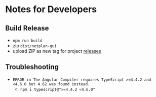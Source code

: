 # Notes for Developers

## Build Release

- `npm run build`
- zip `dist/netplan-gui`
- upload ZIP as new tag for project [releases](https://github.com/xinthose/Netplan-GUI/releases)

## Troubleshooting

- `ERROR in The Angular Compiler requires TypeScript >=4.4.2 and <4.6.0 but 4.62 was found instead.`
  - `npm i typescript@">=4.4.2 <4.6.0"`
